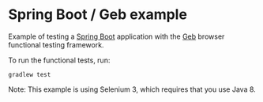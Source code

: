 # Spring Boot / Geb example

Example of testing a [Spring Boot](http://projects.spring.io/spring-boot/) application with the [Geb](http://www.gebish.org/) browser functional testing framework.

To run the functional tests, run:

```
gradlew test
```

Note: This example is using Selenium 3, which requires that you use Java 8.